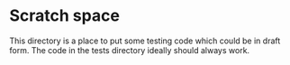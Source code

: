 Scratch space
=============

This directory is a place to put some testing code which could
be in draft form. The code in the tests directory ideally should
always work.
